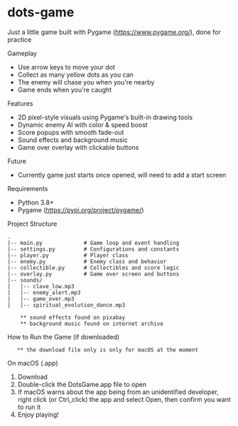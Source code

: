 # dots-game
Just a little game built with Pygame (https://www.pygame.org/), done for practice



Gameplay
- Use arrow keys to move your dot
- Collect as many yellow dots as you can
- The enemy will chase you when you're nearby
- Game ends when you're caught


Features
- 2D pixel-style visuals using Pygame's built-in drawing tools
- Dynamic enemy AI with color & speed boost
- Score popups with smooth fade-out
- Sound effects and background music
- Game over overlay with clickable buttons

Future
- Currently game just starts once opened, will need to add a start screen 


Requirements
- Python 3.8+
- Pygame (https://pypi.org/project/pygame/)


Project Structure
```
.
|-- main.py             # Game loop and event handling
|-- settings.py         # Configurations and constants
|-- player.py           # Player class
|-- enemy.py            # Enemy class and behavior
|-- collectible.py      # Collectibles and score logic
|-- overlay.py          # Game over screen and buttons
|-- sounds/
|   |-- clave_low.mp3
|   |-- enemy_alert.mp3
|   |-- game_over.mp3
|   |-- spiritual_evolution_dance.mp3
```

        ** sound effects found on pixabay
        ** background music found on internet archive



How to Run the Game (if downloaded)

       ** the download file only is only for macOS at the moment

On macOS (.app)
1. Download 
2. Double-click the DotsGame.app file to open
3. If macOS warns about the app being from an unidentified developer, right click (or Ctrl_click) the app and select Open, then confirm you want to run it
4. Enjoy playing!

